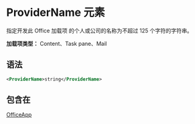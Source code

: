 # <a name="providername-element"></a>ProviderName 元素

指定开发此 Office 加载项 的个人或公司的名称为不超过 125 个字符的字符串。

**加载项类型：** Content、Task pane、Mail

## <a name="syntax"></a>语法

```XML
<ProviderName>string</ProviderName>
```

## <a name="contained-in"></a>包含在

[OfficeApp](officeapp.md)

